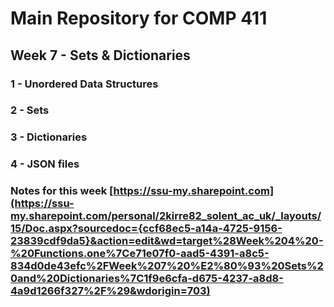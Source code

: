 # Main Repository for COMP 411 
## Week 7 - Sets & Dictionaries
### 1 - Unordered Data Structures
### 2 - Sets
### 3 - Dictionaries
### 4 - JSON files

### Notes for this week [https://ssu-my.sharepoint.com](https://ssu-my.sharepoint.com/personal/2kirre82_solent_ac_uk/_layouts/15/Doc.aspx?sourcedoc={ccf68ec5-a14a-4725-9156-23839cdf9da5}&action=edit&wd=target%28Week%204%20-%20Functions.one%7Ce71e07f0-aad5-4391-a8c5-834d0de43efc%2FWeek%207%20%E2%80%93%20Sets%20and%20Dictionaries%7C1f9e6cfa-d675-4237-a8d8-4a9d1266f327%2F%29&wdorigin=703)
